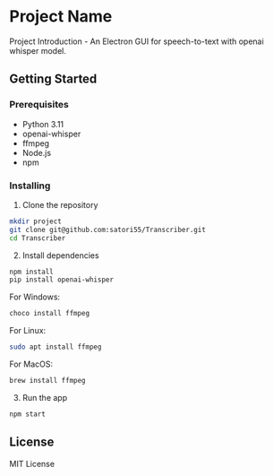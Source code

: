 # Project Name

Project Introduction - An Electron GUI for speech-to-text with openai whisper model.

## Getting Started

### Prerequisites

- Python 3.11
- openai-whisper
- ffmpeg
- Node.js
- npm

### Installing

1. Clone the repository

```bash
mkdir project
git clone git@github.com:satori55/Transcriber.git
cd Transcriber
```

2. Install dependencies

```bash
npm install
pip install openai-whisper
```
For Windows:
```bash
choco install ffmpeg
```
For Linux:
```bash
sudo apt install ffmpeg
```
For MacOS:
```bash
brew install ffmpeg
``` 

3. Run the app

```bash
npm start
```

License
-------
MIT License
